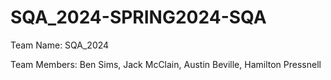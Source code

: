 # SQA_2024-SPRING2024-SQA


Team Name: SQA_2024

Team Members:
  Ben Sims, 
  Jack McClain, 
  Austin Beville, 
  Hamilton Pressnell
